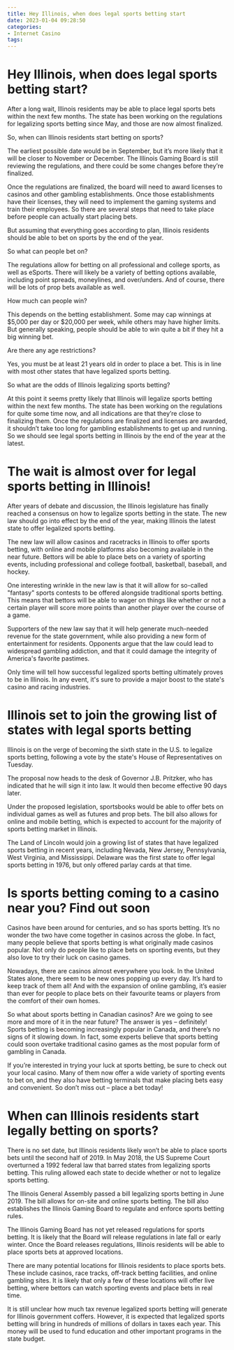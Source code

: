 ```yaml
---
title: Hey Illinois, when does legal sports betting start
date: 2023-01-04 09:28:50
categories:
- Internet Casino
tags:
---
```



#  Hey Illinois, when does legal sports betting start?

After a long wait, Illinois residents may be able to place legal sports bets within the next few months. The state has been working on the regulations for legalizing sports betting since May, and those are now almost finalized.

So, when can Illinois residents start betting on sports?

The earliest possible date would be in September, but it’s more likely that it will be closer to November or December. The Illinois Gaming Board is still reviewing the regulations, and there could be some changes before they’re finalized.

Once the regulations are finalized, the board will need to award licenses to casinos and other gambling establishments. Once those establishments have their licenses, they will need to implement the gaming systems and train their employees. So there are several steps that need to take place before people can actually start placing bets.

But assuming that everything goes according to plan, Illinois residents should be able to bet on sports by the end of the year.

So what can people bet on?

The regulations allow for betting on all professional and college sports, as well as eSports. There will likely be a variety of betting options available, including point spreads, moneylines, and over/unders. And of course, there will be lots of prop bets available as well.

How much can people win?

This depends on the betting establishment. Some may cap winnings at $5,000 per day or $20,000 per week, while others may have higher limits. But generally speaking, people should be able to win quite a bit if they hit a big winning bet.

Are there any age restrictions?

Yes, you must be at least 21 years old in order to place a bet. This is in line with most other states that have legalized sports betting.

So what are the odds of Illinois legalizing sports betting?


At this point it seems pretty likely that Illinois will legalize sports betting within the next few months. The state has been working on the regulations for quite some time now, and all indications are that they’re close to finalizing them. Once the regulations are finalized and licenses are awarded, it shouldn’t take too long for gambling establishments to get up and running. So we should see legal sports betting in Illinois by the end of the year at the latest.

#  The wait is almost over for legal sports betting in Illinois!

After years of debate and discussion, the Illinois legislature has finally reached a consensus on how to legalize sports betting in the state. The new law should go into effect by the end of the year, making Illinois the latest state to offer legalized sports betting.

The new law will allow casinos and racetracks in Illinois to offer sports betting, with online and mobile platforms also becoming available in the near future. Bettors will be able to place bets on a variety of sporting events, including professional and college football, basketball, baseball, and hockey.

One interesting wrinkle in the new law is that it will allow for so-called "fantasy" sports contests to be offered alongside traditional sports betting. This means that bettors will be able to wager on things like whether or not a certain player will score more points than another player over the course of a game.

Supporters of the new law say that it will help generate much-needed revenue for the state government, while also providing a new form of entertainment for residents. Opponents argue that the law could lead to widespread gambling addiction, and that it could damage the integrity of America's favorite pastimes.

Only time will tell how successful legalized sports betting ultimately proves to be in Illinois. In any event, it's sure to provide a major boost to the state's casino and racing industries.

#  Illinois set to join the growing list of states with legal sports betting

Illinois is on the verge of becoming the sixth state in the U.S. to legalize sports betting, following a vote by the state's House of Representatives on Tuesday.

The proposal now heads to the desk of Governor J.B. Pritzker, who has indicated that he will sign it into law. It would then become effective 90 days later.

Under the proposed legislation, sportsbooks would be able to offer bets on individual games as well as futures and prop bets. The bill also allows for online and mobile betting, which is expected to account for the majority of sports betting market in Illinois.

The Land of Lincoln would join a growing list of states that have legalized sports betting in recent years, including Nevada, New Jersey, Pennsylvania, West Virginia, and Mississippi. Delaware was the first state to offer legal sports betting in 1976, but only offered parlay cards at that time.

#  Is sports betting coming to a casino near you? Find out soon

Casinos have been around for centuries, and so has sports betting. It’s no wonder the two have come together in casinos across the globe. In fact, many people believe that sports betting is what originally made casinos popular. Not only do people like to place bets on sporting events, but they also love to try their luck on casino games.

Nowadays, there are casinos almost everywhere you look. In the United States alone, there seem to be new ones popping up every day. It’s hard to keep track of them all! And with the expansion of online gambling, it’s easier than ever for people to place bets on their favourite teams or players from the comfort of their own homes.

So what about sports betting in Canadian casinos? Are we going to see more and more of it in the near future? The answer is yes – definitely! Sports betting is becoming increasingly popular in Canada, and there’s no signs of it slowing down. In fact, some experts believe that sports betting could soon overtake traditional casino games as the most popular form of gambling in Canada.

If you’re interested in trying your luck at sports betting, be sure to check out your local casino. Many of them now offer a wide variety of sporting events to bet on, and they also have betting terminals that make placing bets easy and convenient. So don’t miss out – place a bet today!

#  When can Illinois residents start legally betting on sports?

There is no set date, but Illinois residents likely won’t be able to place sports bets until the second half of 2019. In May 2018, the US Supreme Court overturned a 1992 federal law that barred states from legalizing sports betting. This ruling allowed each state to decide whether or not to legalize sports betting.

The Illinois General Assembly passed a bill legalizing sports betting in June 2019. The bill allows for on-site and online sports betting. The bill also establishes the Illinois Gaming Board to regulate and enforce sports betting rules.

The Illinois Gaming Board has not yet released regulations for sports betting. It is likely that the Board will release regulations in late fall or early winter. Once the Board releases regulations, Illinois residents will be able to place sports bets at approved locations.

There are many potential locations for Illinois residents to place sports bets. These include casinos, race tracks, off-track betting facilities, and online gambling sites. It is likely that only a few of these locations will offer live betting, where bettors can watch sporting events and place bets in real time.

It is still unclear how much tax revenue legalized sports betting will generate for Illinois government coffers. However, it is expected that legalized sports betting will bring in hundreds of millions of dollars in taxes each year. This money will be used to fund education and other important programs in the state budget.